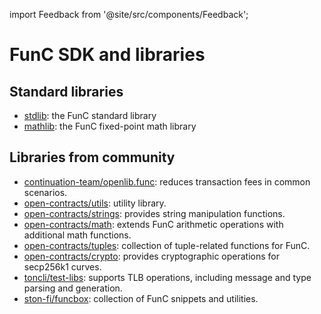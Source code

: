 import Feedback from '@site/src/components/Feedback';

# FunC SDK and libraries

## Standard libraries

- [stdlib](https://github.com/ton-blockchain/ton/blob/master/crypto/smartcont/stdlib.fc/): the FunC standard library
- [mathlib](https://github.com/ton-blockchain/ton/blob/master/crypto/smartcont/mathlib.fc/): the FunC fixed-point math library

## Libraries from community

- [continuation-team/openlib.func](https://github.com/continuation-team/openlib.func/): reduces transaction fees in common scenarios.
- [open-contracts/utils](https://github.com/TonoxDeFi/open-contracts/tree/main/contracts/utils/): utility library.
- [open-contracts/strings](https://github.com/TonoxDeFi/open-contracts/tree/main/contracts/strings/): provides string manipulation functions.
- [open-contracts/math](https://github.com/TonoxDeFi/open-contracts/tree/main/contracts/math/): extends FunC arithmetic operations with additional math functions.
- [open-contracts/tuples](https://github.com/TonoxDeFi/open-contracts/tree/main/contracts/tuples/): collection of tuple-related functions for FunC.
- [open-contracts/crypto](https://github.com/TonoxDeFi/open-contracts/tree/main/contracts/crypto/): provides cryptographic operations for secp256k1 curves.
- [toncli/test-libs](https://github.com/disintar/toncli/tree/master/src/toncli/lib/test-libs/): supports TLB operations, including message and type parsing and generation.
- [ston-fi/funcbox](https://github.com/ston-fi/funcbox/): collection of FunC snippets and utilities.

<Feedback />

